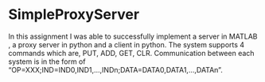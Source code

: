 # SimpleProxyServer
In this assignment I was able to successfully implement  a server in MATLAB , a proxy server in python and  a client in python. The system supports 4 commands which are, PUT, ADD, GET, CLR. Communication between  each system is in the form of “OP=XXX;IND=IND0,IND1,…,INDn;DATA=DATA0,DATA1,…,DATAn”. 
